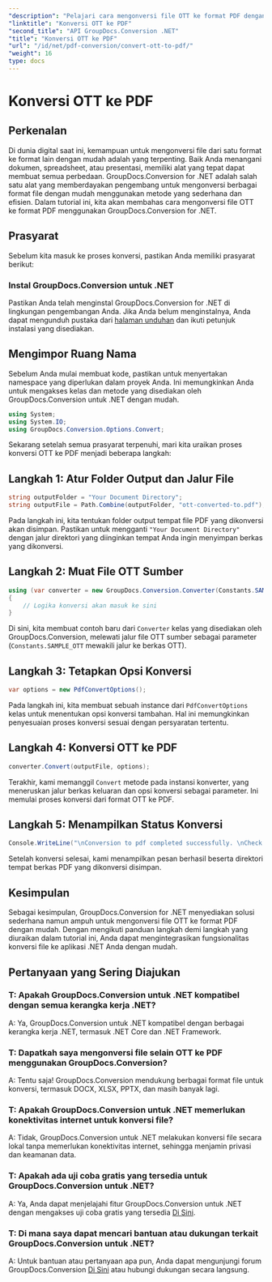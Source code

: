 ```yaml
---
"description": "Pelajari cara mengonversi file OTT ke format PDF dengan mudah menggunakan GroupDocs.Conversion for .NET. Integrasikan konversi file dengan lancar ke aplikasi .NET Anda."
"linktitle": "Konversi OTT ke PDF"
"second_title": "API GroupDocs.Conversion .NET"
"title": "Konversi OTT ke PDF"
"url": "/id/net/pdf-conversion/convert-ott-to-pdf/"
"weight": 16
type: docs
---
```

# Konversi OTT ke PDF

## Perkenalan

Di dunia digital saat ini, kemampuan untuk mengonversi file dari satu format ke format lain dengan mudah adalah yang terpenting. Baik Anda menangani dokumen, spreadsheet, atau presentasi, memiliki alat yang tepat dapat membuat semua perbedaan. GroupDocs.Conversion for .NET adalah salah satu alat yang memberdayakan pengembang untuk mengonversi berbagai format file dengan mudah menggunakan metode yang sederhana dan efisien. Dalam tutorial ini, kita akan membahas cara mengonversi file OTT ke format PDF menggunakan GroupDocs.Conversion for .NET.

## Prasyarat

Sebelum kita masuk ke proses konversi, pastikan Anda memiliki prasyarat berikut:

### Instal GroupDocs.Conversion untuk .NET

Pastikan Anda telah menginstal GroupDocs.Conversion for .NET di lingkungan pengembangan Anda. Jika Anda belum menginstalnya, Anda dapat mengunduh pustaka dari [halaman unduhan](https://releases.groupdocs.com/conversion/net/) dan ikuti petunjuk instalasi yang disediakan.

## Mengimpor Ruang Nama

Sebelum Anda mulai membuat kode, pastikan untuk menyertakan namespace yang diperlukan dalam proyek Anda. Ini memungkinkan Anda untuk mengakses kelas dan metode yang disediakan oleh GroupDocs.Conversion untuk .NET dengan mudah.

```csharp
using System;
using System.IO;
using GroupDocs.Conversion.Options.Convert;
```


Sekarang setelah semua prasyarat terpenuhi, mari kita uraikan proses konversi OTT ke PDF menjadi beberapa langkah:

## Langkah 1: Atur Folder Output dan Jalur File

```csharp
string outputFolder = "Your Document Directory";
string outputFile = Path.Combine(outputFolder, "ott-converted-to.pdf");
```

Pada langkah ini, kita tentukan folder output tempat file PDF yang dikonversi akan disimpan. Pastikan untuk mengganti `"Your Document Directory"` dengan jalur direktori yang diinginkan tempat Anda ingin menyimpan berkas yang dikonversi.

## Langkah 2: Muat File OTT Sumber

```csharp
using (var converter = new GroupDocs.Conversion.Converter(Constants.SAMPLE_OTT))
{
    // Logika konversi akan masuk ke sini
}
```

Di sini, kita membuat contoh baru dari `Converter` kelas yang disediakan oleh GroupDocs.Conversion, melewati jalur file OTT sumber sebagai parameter (`Constants.SAMPLE_OTT` mewakili jalur ke berkas OTT).

## Langkah 3: Tetapkan Opsi Konversi

```csharp
var options = new PdfConvertOptions();
```

Pada langkah ini, kita membuat sebuah instance dari `PdfConvertOptions` kelas untuk menentukan opsi konversi tambahan. Hal ini memungkinkan penyesuaian proses konversi sesuai dengan persyaratan tertentu.

## Langkah 4: Konversi OTT ke PDF

```csharp
converter.Convert(outputFile, options);
```

Terakhir, kami memanggil `Convert` metode pada instansi konverter, yang meneruskan jalur berkas keluaran dan opsi konversi sebagai parameter. Ini memulai proses konversi dari format OTT ke PDF.

## Langkah 5: Menampilkan Status Konversi

```csharp
Console.WriteLine("\nConversion to pdf completed successfully. \nCheck output in {0}", outputFolder);
```

Setelah konversi selesai, kami menampilkan pesan berhasil beserta direktori tempat berkas PDF yang dikonversi disimpan.

## Kesimpulan

Sebagai kesimpulan, GroupDocs.Conversion for .NET menyediakan solusi sederhana namun ampuh untuk mengonversi file OTT ke format PDF dengan mudah. Dengan mengikuti panduan langkah demi langkah yang diuraikan dalam tutorial ini, Anda dapat mengintegrasikan fungsionalitas konversi file ke aplikasi .NET Anda dengan mudah.

## Pertanyaan yang Sering Diajukan

### T: Apakah GroupDocs.Conversion untuk .NET kompatibel dengan semua kerangka kerja .NET?

A: Ya, GroupDocs.Conversion untuk .NET kompatibel dengan berbagai kerangka kerja .NET, termasuk .NET Core dan .NET Framework.

### T: Dapatkah saya mengonversi file selain OTT ke PDF menggunakan GroupDocs.Conversion?

A: Tentu saja! GroupDocs.Conversion mendukung berbagai format file untuk konversi, termasuk DOCX, XLSX, PPTX, dan masih banyak lagi.

### T: Apakah GroupDocs.Conversion untuk .NET memerlukan konektivitas internet untuk konversi file?

A: Tidak, GroupDocs.Conversion untuk .NET melakukan konversi file secara lokal tanpa memerlukan konektivitas internet, sehingga menjamin privasi dan keamanan data.

### T: Apakah ada uji coba gratis yang tersedia untuk GroupDocs.Conversion untuk .NET?

A: Ya, Anda dapat menjelajahi fitur GroupDocs.Conversion untuk .NET dengan mengakses uji coba gratis yang tersedia [Di Sini](https://releases.groupdocs.com/).

### T: Di mana saya dapat mencari bantuan atau dukungan terkait GroupDocs.Conversion untuk .NET?

A: Untuk bantuan atau pertanyaan apa pun, Anda dapat mengunjungi forum GroupDocs.Conversion [Di Sini](https://forum.groupdocs.com/c/conversion/11) atau hubungi dukungan secara langsung.